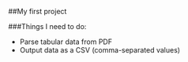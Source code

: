 ##My first project

###Things I need to do:
- Parse tabular data from PDF
- Output data as a CSV (comma-separated values)